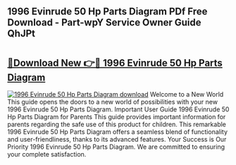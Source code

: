 ## 1996 Evinrude 50 Hp Parts Diagram PDf Free Download - Part-wpY Service Owner Guide QhJPt

# <h2><a href="http://dflo9o.blite.top/?on=1996+Evinrude+50+Hp+Parts+Diagram">🔗Download New 👉🔴 1996 Evinrude 50 Hp Parts Diagram</a></h2>

[![1996 Evinrude 50 Hp Parts Diagram download](https://i.imgur.com/lujVjoI.png)](http://dflo9o.blite.top/?on=1996+Evinrude+50+Hp+Parts+Diagram)
Welcome to a New World This guide opens the doors to a new world of possibilities with your new 1996 Evinrude 50 Hp Parts Diagram. Important User Guide 1996 Evinrude 50 Hp Parts Diagram for Parents This guide provides important information for parents regarding the safe use of this product for children. This remarkable 1996 Evinrude 50 Hp Parts Diagram offers a seamless blend of functionality and user-friendliness, thanks to its advanced features. Your Success is Our Priority 1996 Evinrude 50 Hp Parts Diagram. We are committed to ensuring your complete satisfaction.
